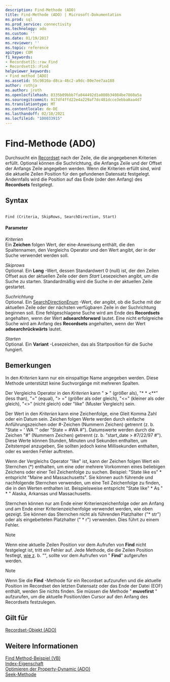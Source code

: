 ```yaml
---
description: Find-Methode (ADO)
title: Find-Methode (ADO) | Microsoft-Dokumentation
ms.prod: sql
ms.prod_service: connectivity
ms.technology: ado
ms.custom: ''
ms.date: 01/19/2017
ms.reviewer: ''
ms.topic: reference
apitype: COM
f1_keywords:
- Recordset15::raw_Find
- Recordset15::Find
helpviewer_keywords:
- Find method [ADO]
ms.assetid: 55c9810a-d8ca-46c2-a9dc-80e7ee7aa188
author: rothja
ms.author: jroth
ms.openlocfilehash: 8335b09bbb7fa044492d1a080b34084be7860a5a
ms.sourcegitcommit: 917df4ffd22e4a229af7dc481dcce3ebba0aa4d7
ms.translationtype: MT
ms.contentlocale: de-DE
ms.lasthandoff: 02/10/2021
ms.locfileid: "100033915"
---
```

# <a name="find-method-ado"></a>Find-Methode (ADO)
Durchsucht ein [Recordset](./recordset-object-ado.md) nach der Zeile, die die angegebenen Kriterien erfüllt. Optional können die Suchrichtung, die Anfangs Zeile und der Offset der Anfangs Zeile angegeben werden. Wenn die Kriterien erfüllt sind, wird die aktuelle Zeilen Position für den gefundenen Datensatz festgelegt. Andernfalls wird die Position auf das Ende (oder den Anfang) des **Recordsets** festgelegt.  
  
## <a name="syntax"></a>Syntax  
  
```  
  
Find (Criteria, SkipRows, SearchDirection, Start)  
```  
  
#### <a name="parameters"></a>Parameter  
 *Kriterien*  
 Ein **Zeichen** folgen Wert, der eine-Anweisung enthält, die den Spaltennamen, den Vergleichs Operator und den Wert angibt, der in der Suche verwendet werden soll.  
  
 *Skiprows*  
 Optional. Ein **Long** -Wert, dessen Standardwert 0 (null) ist, der den Zeilen Offset aus der aktuellen Zeile oder dem *Start* Lesezeichen angibt, um die Suche zu starten. Standardmäßig wird die Suche in der aktuellen Zeile gestartet.  
  
 *Suchrichtung*  
 Optional. Ein [SearchDirectionEnum](./searchdirectionenum.md) -Wert, der angibt, ob die Suche mit der aktuellen Zeile oder der nächsten verfügbaren Zeile in der Suchrichtung beginnen soll. Eine fehlgeschlagene Suche wird am Ende des **Recordsets** angehalten, wenn der Wert **adsearchforward** lautet. Eine nicht erfolgreiche Suche wird am Anfang des **Recordsets** angehalten, wenn der Wert **adsearchrückwärts** lautet.  
  
 *Starten*  
 Optional. Ein **Variant** -Lesezeichen, das als Startposition für die Suche fungiert.  
  
## <a name="remarks"></a>Bemerkungen  
 In den *Kriterien* kann nur ein einspaltige Name angegeben werden. Diese Methode unterstützt keine Suchvorgänge mit mehreren Spalten.  
  
 Der Vergleichs Operator in den *Kriterien* kann " **>** " (größer als), "* * \<**" (less than), "=" (equal), "> =" (größer als oder gleich), "<=" (kleiner als oder gleich), "<>" (nicht gleich) oder "like" (Muster Vergleich) sein.  
  
 Der Wert in den *Kriterien* kann eine Zeichenfolge, eine Gleit Komma Zahl oder ein Datum sein. Zeichen folgen Werte werden durch einfache Anführungszeichen oder #-Zeichen (Nummern Zeichen) getrennt (z. b. "State = ' WA '" oder "State = #WA #"). Datumswerte werden durch die Zeichen "#" (Nummern Zeichen) getrennt (z. b. "start_date > #7/22/97 #"). Diese Werte können Stunden, Minuten und Sekunden enthalten, um Zeitstempel anzugeben, Sie sollten jedoch keine Millisekunden enthalten, oder es werden Fehler auftreten.  
  
 Wenn der Vergleichs Operator "like" ist, kann der Zeichen folgen Wert ein Sternchen (*) enthalten, um eine oder mehrere Vorkommen eines beliebigen Zeichens oder einer Teil Zeichenfolge zu suchen. Beispiel: "State like es" \* entspricht "Maine and Massachusetts". Sie können auch führende und nachfolgende Sternchen verwenden, um eine Teil Zeichenfolge zu finden, die in den Werten enthalten ist. Beispielsweise entspricht "State like" \* As " \* " Alaska, Arkansas und Massachusetts.  
  
 Sternchen können nur am Ende einer Kriterienzeichenfolge oder am Anfang und am Ende einer Kriterienzeichenfolge verwendet werden, wie oben gezeigt. Sie können das Sternchen nicht als führenden Platzhalter ("* str") oder als eingebetteten Platzhalter (" \* r") verwenden. Dies führt zu einem Fehler.  
  
> [!NOTE]
>  Wenn eine aktuelle Zeilen Position vor dem Aufrufen von **Find** nicht festgelegt ist, tritt ein Fehler auf. Jede Methode, die die Zeilen Position festlegt, [wie z](./movefirst-movelast-movenext-and-moveprevious-methods-ado.md). b. "", sollte vor dem Aufrufen von " **Find**" aufgerufen werden.  
  
> [!NOTE]
>  Wenn Sie die **Find** -Methode für ein Recordset aufzurufen und die aktuelle Position im Recordset den letzten Datensatz oder das Ende der Datei (EOF) enthält, werden Sie nichts finden. Sie müssen die Methode " **muvefirst** " aufzurufen, um die aktuelle Position/den Cursor auf den Anfang des Recordsets festzulegen.  
  
## <a name="applies-to"></a>Gilt für  
 [Recordset-Objekt (ADO)](./recordset-object-ado.md)  
  
## <a name="see-also"></a>Weitere Informationen  
 [Find Method-Beispiel (VB)](./find-method-example-vb.md)   
 [Index-Eigenschaft](./index-property.md)   
 [Optimieren der Property-Dynamic (ADO)](./optimize-property-dynamic-ado.md)   
 [Seek-Methode](./seek-method.md)